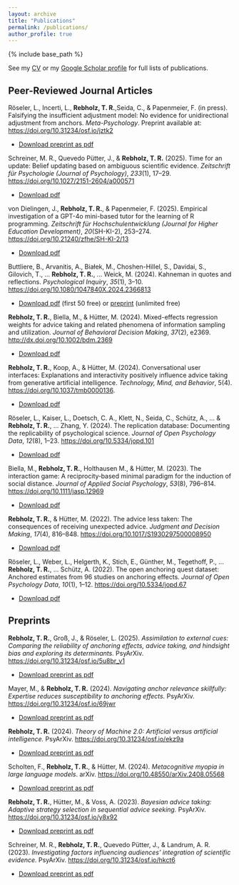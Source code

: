 ```yaml
---
layout: archive
title: "Publications"
permalink: /publications/
author_profile: true
---
```


{% include base_path %}

See my [CV](../cv/) or my <a href="https://scholar.google.de/citations?user=p5cLq4IAAAAJ" target="_blank">Google Scholar profile</a> for full lists of publications.

## Peer-Reviewed Journal Articles

Röseler, L., Incerti, L., <b>Rebholz, T. R.</b>,Seida, C., & Papenmeier, F. (in press). Falsifying the insufficient adjustment model: No evidence for unidirectional adjustment from anchors. <i>Meta-Psychology</i>. Preprint available at: <a href='https://doi.org/10.31234/osf.io/jztk2' target="_blank">https://doi.org/10.31234/osf.io/jztk2</a>

- <a href="https://osf.io/jztk2/download/">Download preprint as pdf</a>


Schreiner, M. R., Quevedo Pütter, J., & <b>Rebholz, T. R.</b> (2025). Time for an update: Belief updating based on ambiguous scientific evidence. <i>Zeitschrift für Psychologie (Journal of Psychology)</i>, <i>233</i>(1), 17–29. <a href='https://doi.org/10.1027/2151-2604/a000571' target="_blank">https://doi.org/10.1027/2151-2604/a000571</a>

- <a href="https://econtent.hogrefe.com/doi/pdf/10.1027/2151-2604/a000571">Download pdf</a>


von Dielingen, J., <b>Rebholz, T. R.</b>, & Papenmeier, F. (2025). Empirical investigation of a GPT-4o mini-based tutor for the learning of R programming. <i>Zeitschrift für Hochschulentwicklung (Journal for Higher Education Development)</i>, <i>20</i>(SH-KI-2), 253–274. <a href='https://doi.org/10.21240/zfhe/SH-KI-2/13' target="_blank">https://doi.org/10.21240/zfhe/SH-KI-2/13</a>

- <a href="https://www.zfhe.at/index.php/zfhe/article/download/2119/1341">Download pdf</a>


Buttliere, B., Arvanitis, A., Białek, M., Choshen-Hillel, S., Davidai, S., Gilovich, T., ... <b>Rebholz, T. R.</b>, ... Weick, M. (2024). Kahneman in quotes and reflections. <i>Psychological Inquiry</i>, <i>35</i>(1), 3–10. <a href='https://doi.org/10.1080/1047840X.2024.2366813' target="_blank">https://doi.org/10.1080/1047840X.2024.2366813</a>

- <a href="https://www.tandfonline.com/eprint/WBGT6BDDDDPTMZ4UXWRN/full?target=10.1080/1047840X.2024.2366813">Download pdf</a> (first 50 free) or <a href="https://osf.io/m4c7f/download/">preprint</a> (unlimited free)


<b>Rebholz, T. R.</b>, Biella, M., & Hütter, M. (2024). Mixed-effects regression weights for advice taking and related phenomena of information sampling and utilization. <i>Journal of Behavioral Decision Making</i>, <i>37</i>(2), e2369. <a href='http://dx.doi.org/10.1002/bdm.2369' target="_blank">http://dx.doi.org/10.1002/bdm.2369</a>

- <a href="https://onlinelibrary.wiley.com/doi/pdfdirect/10.1002/bdm.2369?download=true">Download pdf</a>


<b>Rebholz, T. R.</b>, Koop, A., & Hütter, M. (2024). Conversational user interfaces: Explanations and interactivity positively influence advice taking from generative artificial intelligence. <i>Technology, Mind, and Behavior</i>, 5(4). <a href='https://doi.org/10.1037/tmb0000136' target="_blank">https://doi.org/10.1037/tmb0000136</a>.

- <a href="https://assets.pubpub.org/bbvzfpn2/tmb_tmb0000136-01733760227226.pdf">Download pdf</a>


Röseler, L., Kaiser, L., Doetsch, C. A., Klett, N., Seida, C., Schütz, A., ... & <b>Rebholz, T. R.</b>, ... Zhang, Y. (2024). The replication database: Documenting the replicability of psychological science. <i>Journal of Open Psychology Data</i>, <i>12</i>(8), 1–23. <a href='https://doi.org/10.5334/jopd.101' target="_blank">https://doi.org/10.5334/jopd.101</a>

- <a href="https://openpsychologydata.metajnl.com/articles/101/files/66e18fdc5e1b7.pdf">Download pdf</a>


Biella, M., <b>Rebholz, T. R.</b>, Holthausen M., & Hütter, M. (2023). The interaction game: A reciprocity‐based minimal paradigm for the induction of social distance. <i>Journal of Applied Social Psychology</i>, <i>53</i>(8), 796–814. <a href='https://doi.org/10.1111/jasp.12969' target="_blank">https://doi.org/10.1111/jasp.12969</a>

- <a href="https://onlinelibrary.wiley.com/doi/pdfdirect/10.1111/jasp.12969?download=true">Download pdf</a>


<b>Rebholz, T. R.</b>, & Hütter, M. (2022). The advice less taken: The consequences of receiving unexpected advice. <i>Judgment and Decision Making</i>, <i>17</i>(4), 816–848. <a href='https://doi.org/10.1017/S1930297500008950' target="_blank">https://doi.org/10.1017/S1930297500008950</a>

- <a href="https://www.cambridge.org/core/services/aop-cambridge-core/content/view/F50E07AA9C120A295D42736A184331B4/S1930297500008950a.pdf/the-advice-less-taken-the-consequences-of-receiving-unexpected-advice.pdf">Download pdf</a>


Röseler, L., Weber, L., Helgerth, K., Stich, E., Günther, M., Tegethoff, P., ... <b>Rebholz, T. R.</b>, ... Schütz, A. (2022). The open anchoring quest dataset: Anchored estimates from 96 studies on anchoring effects. <i>Journal of Open Psychology Data</i>, <i>10</i>(1), 1–12. https://doi.org/10.5334/jopd.67

- <a href="https://storage.googleapis.com/jnl-up-j-jopd-files/journals/1/articles/67/submission/proof/67-1-772-1-10-20221026.pdf">Download pdf</a>


<!-- Auto-embedding of elements from _publications folder
{% for post in site.publications reversed %}
  {% include archive-single.html %}
{% endfor %}
-->

## Preprints

<b>Rebholz, T. R.</b>, Groß, J., & Röseler, L. (2025). <i>Assimilation to external cues: Comparing the reliability of anchoring effects, advice taking, and hindsight bias and exploring its determinants.</i> PsyArXiv. <a href='https://doi.org/10.31234/osf.io/5u8br_v1' target="_blank">https://doi.org/10.31234/osf.io/5u8br_v1</a>

- <a href="https://osf.io/5u8br_v1/download/">Download preprint as pdf</a>


Mayer, M., & <b>Rebholz, T. R.</b> (2024). <i>Navigating anchor relevance skillfully: Expertise reduces susceptibility to anchoring effects.</i> PsyArXiv. <a href='https://doi.org/10.31234/osf.io/69jwr' target="_blank">https://doi.org/10.31234/osf.io/69jwr</a>

- <a href="https://osf.io/69jwr/download/">Download preprint as pdf</a>


<b>Rebholz, T. R.</b> (2024). <i>Theory of Machine 2.0: Artificial versus artificial intelligence.</i> PsyArXiv. <a href='https://doi.org/10.31234/osf.io/ekz9a' target="_blank">https://doi.org/10.31234/osf.io/ekz9a</a>

- <a href="https://osf.io/ekz9a/download/">Download preprint as pdf</a>


Scholten, F., <b>Rebholz, T. R.</b>, & Hütter, M. (2024). <i>Metacognitive myopia in large language models</i>. arXiv. <a href='https://doi.org/10.48550/arXiv.2408.05568' target="_blank">https://doi.org/10.48550/arXiv.2408.05568</a>

- <a href="https://arxiv.org/pdf/2408.05568">Download preprint as pdf</a>


<b>Rebholz, T. R.</b>, Hütter, M., & Voss, A. (2023). <i>Bayesian advice taking: Adaptive strategy selection in sequential advice seeking.</i> PsyArXiv. <a href='https://doi.org/10.31234/osf.io/y8x92' target="_blank">https://doi.org/10.31234/osf.io/y8x92</a>

- <a href="https://osf.io/y8x92/download/">Download preprint as pdf</a>


Schreiner, M. R., <b>Rebholz, T. R.</b>, Quevedo Pütter, J., & Landrum, A. R. (2023). <i>Investigating factors influencing audiences’ integration of scientific evidence.</i> PsyArXiv. <a href='https://doi.org/10.31234/osf.io/hkct6' target="_blank">https://doi.org/10.31234/osf.io/hkct6</a>

- <a href="https://osf.io/hkct6/download/">Download preprint as pdf</a>
